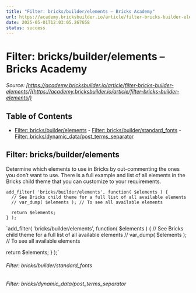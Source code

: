 ```yaml
---
title: "Filter: bricks/builder/elements – Bricks Academy"
url: https://academy.bricksbuilder.io/article/filter-bricks-builder-elements/
date: 2025-05-01T12:03:05.267658
status: success
---
```


# Filter: bricks/builder/elements – Bricks Academy

*Source: [https://academy.bricksbuilder.io/article/filter-bricks-builder-elements/](https://academy.bricksbuilder.io/article/filter-bricks-builder-elements/)*

## Table of Contents

- [Filter: bricks/builder/elements](#filter-bricksbuilderelements)
        - [Filter: bricks/builder/standard_fonts](#filter-bricksbuilderstandardfonts)
        - [Filter: bricks/dynamic_data/post_terms_separator](#filter-bricksdynamicdataposttermsseparator)

## Filter: bricks/builder/elements

Determine which elements to use in Bricks by out-commenting the ones you don’t want to use. There is a full example and list of all elements in the Bricks child theme that you can customize to your requirements.

```
add_filter( 'bricks/builder/elements', function( $elements ) {
  // See Bricks child theme for a full list of all available elements
  // var_dump( $elements ); // To see all available elements

  return $elements;
} );
```

`add_filter( 'bricks/builder/elements', function( $elements ) {
  // See Bricks child theme for a full list of all available elements
  // var_dump( $elements ); // To see all available elements

  return $elements;
} );`

###### Filter: bricks/builder/standard_fonts

###### Filter: bricks/dynamic_data/post_terms_separator

